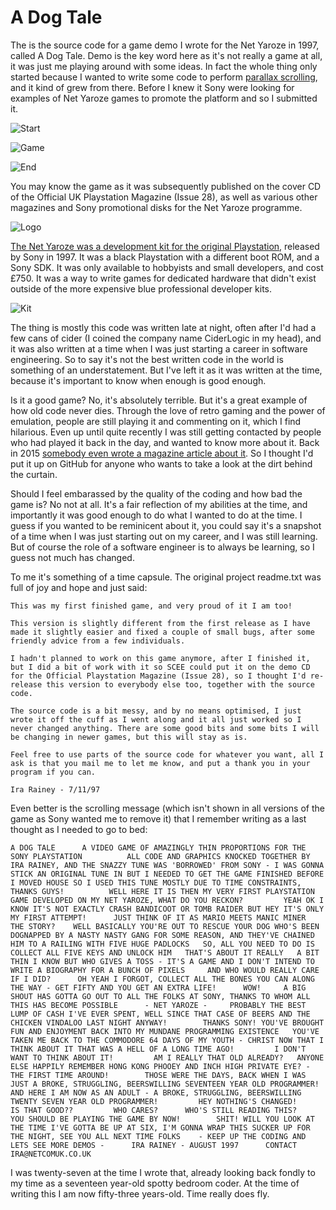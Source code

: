 # A Dog Tale

The is the source code for a game demo I wrote for the Net Yaroze in 1997, called A Dog Tale. Demo is the key word here as it's not really a game at all, it was just me playing around with some ideas. In fact the whole thing only started because I wanted to write some code to perform [parallax scrolling](https://en.wikipedia.org/wiki/Parallax_scrolling), and it kind of grew from there. Before I knew it Sony were looking for examples of Net Yaroze games to promote the platform and so I submitted it.

![Start](./assets/img/001.png)

![Game](./assets/img/002.png)

![End](./assets/img/003.png)

You may know the game as it was subsequently published on the cover CD of the Official UK Playstation Magazine (Issue 28), as well as various other magazines and Sony promotional disks for the Net Yaroze programme.

![Logo](./assets/img/magazine.jpg)

[The Net Yaroze was a development kit for the original Playstation](https://www.eurogamer.net/the-story-of-yaroze-sonys-first-indie-push), released by Sony in 1997. It was a black Playstation with a different boot ROM, and a Sony SDK. It was only available to hobbyists and small developers, and cost £750. It was a way to write games for dedicated hardware that didn't exist outside of the more expensive blue professional developer kits.

![Kit](./assets/img/yaroze.png)

The thing is mostly this code was written late at night, often after I'd had a few cans of cider (I coined the company name CiderLogic in my head), and it was also written at a time when I was just starting a career in software engineering. So to say it's not the best written code in the world is something of an understatement. But I've left it as it was written at the time, because it's important to know when enough is good enough.

Is it a good game? No, it's absolutely terrible. But it's a great example of how old code never dies. Through the love of retro gaming and the power of emulation, people are still playing it and commenting on it, which I find hilarious. Even up until quite recently I was still getting contacted by people who had played it back in the day, and wanted to know more about it. Back in 2015 [somebody even wrote a magazine article about it](https://killscreen.com/previously/articles/dog-tale-or-death-mystery/). So I thought I'd put it up on GitHub for anyone who wants to take a look at the dirt behind the curtain.

Should I feel embarassed by the quality of the coding and how bad the game is? No not at all. It's a fair reflection of my abilities at the time, and importantly it was good enough to do what I wanted to do at the time. I guess if you wanted to be reminicent about it, you could say it's a snapshot of a time when I was just starting out on my career, and I was still learning. But of course the role of a software engineer is to always be learning, so I guess not much has changed.

To me it's something of a time capsule. The original project readme.txt was full of joy and hope and just said:

```
This was my first finished game, and very proud of it I am too!

This version is slightly different from the first release as I have made it slightly easier and fixed a couple of small bugs, after some friendly advice from a few individuals.

I hadn't planned to work on this game anymore, after I finished it, but I did a bit of work with it so SCEE could put it on the demo CD for the Official Playstation Magazine (Issue 28), so I thought I'd re- release this version to everybody else too, together with the source code.

The source code is a bit messy, and by no means optimised, I just wrote it off the cuff as I went along and it all just worked so I never changed anything. There are some good bits and some bits I will be changing in newer games, but this will stay as is.

Feel free to use parts of the source code for whatever you want, all I ask is that you mail me to let me know, and put a thank you in your program if you can.

Ira Rainey - 7/11/97
```

Even better is the scrolling message (which isn't shown in all versions of the game as Sony wanted me to remove it) that I remember writing as a last thought as I needed to go to bed:

```text
A DOG TALE      A VIDEO GAME OF AMAZINGLY THIN PROPORTIONS FOR THE SONY PLAYSTATION          ALL CODE AND GRAPHICS KNOCKED TOGETHER BY IRA RAINEY, AND THE SNAZZY TUNE WAS 'BORROWED' FROM SONY - I WAS GONNA STICK AN ORIGINAL TUNE IN BUT I NEEDED TO GET THE GAME FINISHED BEFORE I MOVED HOUSE SO I USED THIS TUNE MOSTLY DUE TO TIME CONSTRAINTS, THANKS GUYS!          WELL HERE IT IS THEN MY VERY FIRST PLAYSTATION GAME DEVELOPED ON MY NET YAROZE, WHAT DO YOU RECKON?         YEAH OK I KNOW IT'S NOT EXACTLY CRASH BANDICOOT OR TOMB RAIDER BUT HEY IT'S ONLY MY FIRST ATTEMPT!      JUST THINK OF IT AS MARIO MEETS MANIC MINER            THE STORY?    WELL BASICALLY YOU'RE OUT TO RESCUE YOUR DOG WHO'S BEEN DOGNAPPED BY A NASTY NASTY GANG FOR SOME REASON, AND THEY'VE CHAINED HIM TO A RAILING WITH FIVE HUGE PADLOCKS   SO, ALL YOU NEED TO DO IS COLLECT ALL FIVE KEYS AND UNLOCK HIM   THAT'S ABOUT IT REALLY   A BIT THIN I KNOW BUT WHO GIVES A TOSS - IT'S A GAME AND I DON'T INTEND TO WRITE A BIOGRAPHY FOR A BUNCH OF PIXELS     AND WHO WOULD REALLY CARE IF I DID?      OH YEAH I FORGOT, COLLECT ALL THE BONES YOU CAN ALONG THE WAY - GET FIFTY AND YOU GET AN EXTRA LIFE!      WOW!     A BIG SHOUT HAS GOTTA GO OUT TO ALL THE FOLKS AT SONY, THANKS TO WHOM ALL THIS HAS BECOME POSSIBLE      - NET YAROZE -     PROBABLY THE BEST LUMP OF CASH I'VE EVER SPENT, WELL SINCE THAT CASE OF BEERS AND THE CHICKEN VINDALOO LAST NIGHT ANYWAY!        THANKS SONY! YOU'VE BROUGHT FUN AND ENJOYMENT BACK INTO MY MUNDANE PROGRAMMING EXISTENCE   YOU'VE TAKEN ME BACK TO THE COMMODORE 64 DAYS OF MY YOUTH - CHRIST NOW THAT I THINK ABOUT IT THAT WAS A HELL OF A LONG TIME AGO!         I DON'T WANT TO THINK ABOUT IT!         AM I REALLY THAT OLD ALREADY?   ANYONE ELSE HAPPILY REMEMBER HONG KONG PHOOEY AND INCH HIGH PRIVATE EYE? - THE FIRST TIME AROUND!        THOSE WERE THE DAYS, BACK WHEN I WAS JUST A BROKE, STRUGGLING, BEERSWILLING SEVENTEEN YEAR OLD PROGRAMMER!      AND HERE I AM NOW AS AN ADULT - A BROKE, STRUGGLING, BEERSWILLING TWENTY SEVEN YEAR OLD PROGRAMMER!         HEY NOTHING'S CHANGED!       IS THAT GOOD??         WHO CARES?      WHO'S STILL READING THIS?      YOU SHOULD BE PLAYING THE GAME BY NOW!        SHIT! WILL YOU LOOK AT THE TIME I'VE GOTTA BE UP AT SIX, I'M GONNA WRAP THIS SUCKER UP FOR THE NIGHT, SEE YOU ALL NEXT TIME FOLKS    - KEEP UP THE CODING AND LETS SEE MORE DEMOS -      IRA RAINEY - AUGUST 1997      CONTACT IRA@NETCOMUK.CO.UK   
```
I was twenty-seven at the time I wrote that, already looking back fondly to my time as a seventeen year-old spotty bedroom coder. At the time of writing this I am now fifty-three years-old. Time really does fly.